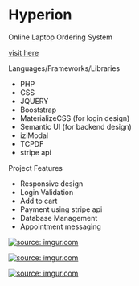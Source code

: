 <h1>Hyperion</h1>
<p>Online Laptop Ordering System</p>

<a href="http://www.hyperion-company.epizy.com" target="_blank">visit here</a>

<p>Languages/Frameworks/Libraries</p>
  <ul>
    <li>PHP</li>
    <li>CSS</li>
    <li>JQUERY</li>
    <li>Booststrap</li>
    <li>MaterializeCSS (for login design)</li>
    <li>Semantic UI (for backend design)</li>
    <li>iziModal</li>
    <li>TCPDF</li>
    <li>stripe api</li>
  </ul>

<p>Project Features</p>

<ul>
  <li>Responsive design</li>
  <li>Login Validation</li>
  <li>Add to cart</li>
  <li>Payment using stripe api</li>
  <li>Database Management</li>
  <li>Appointment messaging</li>
</ul>


<a href="https://imgur.com/jJaK7oG"><img src="https://i.imgur.com/jJaK7oG.jpg" title="source: imgur.com" /></a>

<a href="https://imgur.com/nRH3mNA"><img src="https://i.imgur.com/nRH3mNA.jpg" title="source: imgur.com" /></a>

<a href="https://imgur.com/SsRY6Bq"><img src="https://i.imgur.com/SsRY6Bq.jpg" title="source: imgur.com" /></a>
